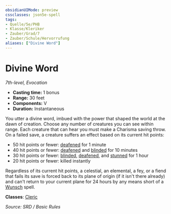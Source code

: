 ```yaml
---
obsidianUIMode: preview
cssclasses: json5e-spell
tags:
- Quelle/5e/PHB
- Klasse/Kleriker
- Zauber/Grad/7
- Zauber/Schule/Hervorrufung
aliases: ["Divine Word"]
---
```

# Divine Word
*7th-level, Evocation*  

- **Casting time:** 1 bonus
- **Range:** 30 feet
- **Components:** V
- **Duration:** Instantaneous

You utter a divine word, imbued with the power that shaped the world at the dawn of creation. Choose any number of creatures you can see within range. Each creature that can hear you must make a Charisma saving throw. On a failed save, a creature suffers an effect based on its current hit points:

- 50 hit points or fewer: [deafened](rules/conditions.md#deafened) for 1 minute  
- 40 hit points or fewer: [deafened](rules/conditions.md#deafened) and [blinded](rules/conditions.md#blinded) for 10 minutes  
- 30 hit points or fewer: [blinded](rules/conditions.md#blinded), [deafened](rules/conditions.md#deafened), and [stunned](rules/conditions.md#stunned) for 1 hour  
- 20 hit points or fewer: killed instantly  

Regardless of its current hit points, a celestial, an elemental, a fey, or a fiend that fails its save is forced back to its plane of origin (if it isn't there already) and can't return to your current plane for 24 hours by any means short of a [Wunsch](Wunsch.md) spell.

**Classes**: [Cleric](../Charakteroptionen/Klassen/Kleriker.md)

*Source: SRD / Basic Rules*